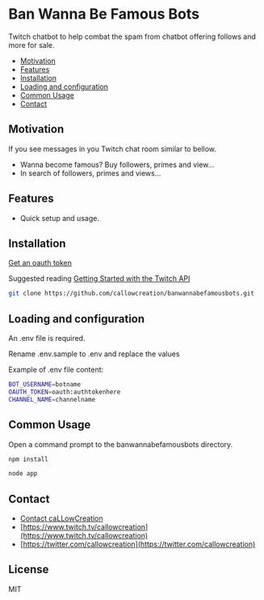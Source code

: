 Ban Wanna Be Famous Bots
=======================

Twitch chatbot to help combat the spam from chatbot offering follows and more for sale.

<!-- TOC -->

- [Motivation](#motivation)
- [Features](#features)
- [Installation](#installation)
- [Loading and configuration](#loading-and-configuration)
- [Common Usage](#common-usage)
- [Contact](#contact)

<!-- /TOC -->

## Motivation

If you see messages in you Twitch chat room similar to bellow.

 - Wanna become famous? Buy followers, primes and view...
 - In search of followers, primes and views...

## Features

- Quick setup and usage.

## Installation
[Get an oauth token](https://twitchapps.com/tmi/)

Suggested reading [Getting Started with the Twitch API](https://dev.twitch.tv/docs/irc)

```sh
git clone https://github.com/callowcreation/banwannabefamousbots.git
```

## Loading and configuration
An .env file is required.

Rename .env.sample to .env and replace the values

Example of .env file content:
```sh
BOT_USERNAME=botname
OAUTH_TOKEN=oauth:authtokenhere
CHANNEL_NAME=channelname
```

## Common Usage
Open a command prompt to the banwannabefamousbots directory.
```sh
npm install
```

```sh
node app
```

## Contact
- [Contact caLLowCreation](http://callowcreation.com/home/contact-us/)
- [https://www.twitch.tv/callowcreation](https://www.twitch.tv/callowcreation)
- [https://twitter.com/callowcreation](https://twitter.com/callowcreation)

## License
MIT
